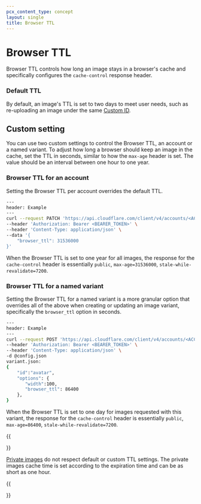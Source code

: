 ```yaml
---
pcx_content_type: concept
layout: single
title: Browser TTL
---
```


# Browser TTL

Browser TTL controls how long an image stays in a browser's cache and specifically configures the `cache-control` response header.

### Default TTL

By default, an image's TTL is set to two days to meet user needs, such as re-uploading an image under the same [Custom ID](/images/cloudflare-images/upload-images/custom-id/).

## Custom setting

You can use two custom settings to control the Browser TTL, an account or a named variant. To adjust how long a browser should keep an image in the cache, set the TTL in seconds, similar to how the `max-age` header is set. The value should be an interval between one hour to one year.

### Browser TTL for an account

Setting the Browser TTL per account overrides the default TTL.

```bash
---
header: Example
---
curl --request PATCH 'https://api.cloudflare.com/client/v4/accounts/<ACCOUNT_TAG>/images/v1/config' \
--header 'Authorization: Bearer <BEARER_TOKEN>' \
--header 'Content-Type: application/json' \
--data '{
    "browser_ttl": 31536000
}'
```

When the Browser TTL is set to one year for all images, the response for the `cache-control` header is essentially `public`, `max-age=31536000`, `stale-while-revalidate=7200`.

### Browser TTL for a named variant

Setting the Browser TTL for a named variant is a more granular option that overrides all of the above when creating or updating an image variant, specifically the `browser_ttl` option in seconds.

```bash
---
header: Example
---
curl --request POST 'https://api.cloudflare.com/client/v4/accounts/<ACCOUNT_TAG>/images/v1/variants' \
--header 'Authorization: Bearer <BEARER_TOKEN>' \
--header 'Content-Type: application/json' \
-d @config.json
variant.json:
{
    "id":"avatar",
    "options": {
       "width":100,
       "browser_ttl": 86400
    },
}
```

When the Browser TTL is set to one day for images requested with this variant, the response for the `cache-control` header is essentially `public`, `max-age=86400`, `stale-while-revalidate=7200`.

{{<Aside type="note">}}

[Private images](/images/cloudflare-images/make-an-image-private/) do not respect default or custom TTL settings. The private images cache time is set according to the expiration time and can be as short as one hour.

{{</Aside>}}
